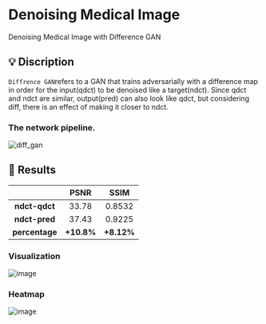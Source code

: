 # Denoising Medical Image
Denoising Medical Image with Difference GAN

## 💡 Discription
```Diffrence GAN```refers to a GAN that trains adversarially with a difference map in order for the input(qdct) to be denoised like a target(ndct).
Since qdct and ndct are similar, output(pred) can also look like qdct, but considering diff, there is an effect of making it closer to ndct.

### The network pipeline.  
![diff_gan](https://github.com/SkiddieAhn/HW-Denoising-Image/assets/52392658/8e8b8d87-fb47-4419-8a18-88eea2904a52)

## 📖 Results
|                       |PSNR    |SSIM   |
|:--------------:|:-----------:|:-----------:|
| **ndct-qdct**  |    33.78    |0.8532|
| **ndct-pred**  |    37.43    | 0.9225 |
| **percentage**  |   **+10.8%**   | **+8.12%**|

### Visualization  
![image](https://github.com/SkiddieAhn/HW-Denoising-Image/assets/52392658/31ddfe03-b4f9-4458-aa09-8c987d27e057)
### Heatmap
![image](https://github.com/SkiddieAhn/HW-Denoising-Image/assets/52392658/ff3b79ab-d6b1-4f05-86ca-399f4ee5ffa9)


